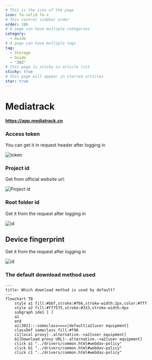 ```yaml
---
# This is the icon of the page
icon: fa-solid fa-x
# This control sidebar order
order: 186
# A page can have multiple categories
category:
  - Guide
# A page can have multiple tags
tag:
  - Storage
  - Guide
  - "302"
# this page is sticky in article list
sticky: true
# this page will appear in starred articles
star: true
---
```


# Mediatrack

**https://app.mediatrack.cn**

### **Access token**

You can get it in request header after logging in

![token](/img/drivers/mediatrack/mediatrack-token.png)

### **Project id**
Get from official website url:

![Project id](/img/drivers/mediatrack/mediatrack-projectid.png)

### **Root folder id**

Get it from the request after logging in

![id](/img/drivers/mediatrack/mediatrack-rootid.png)

## **Device fingerprint**

Get it from the request after logging in

![id](/img/drivers/mediatrack/mediatrack-device-fingerprint.jpg)



### **The default download method used**

```mermaid
---
title: Which download method is used by default?
---
flowchart TB
    style a1 fill:#bbf,stroke:#f66,stroke-width:2px,color:#fff
    style a2 fill:#ff7575,stroke:#333,stroke-width:4px
    subgraph ide1 [ ]
    a1
    end
    a1[302]:::someclass====|default|a2[user equipment]
    classDef someclass fill:#f96
    c1[local proxy]-.alternative.->a2[user equipment]
    b1[Download proxy URL]-.alternative.->a2[user equipment]
    click a1 "../drivers/common.html#webdav-policy"
    click b1 "../drivers/common.html#webdav-policy"
    click c1 "../drivers/common.html#webdav-policy"
```